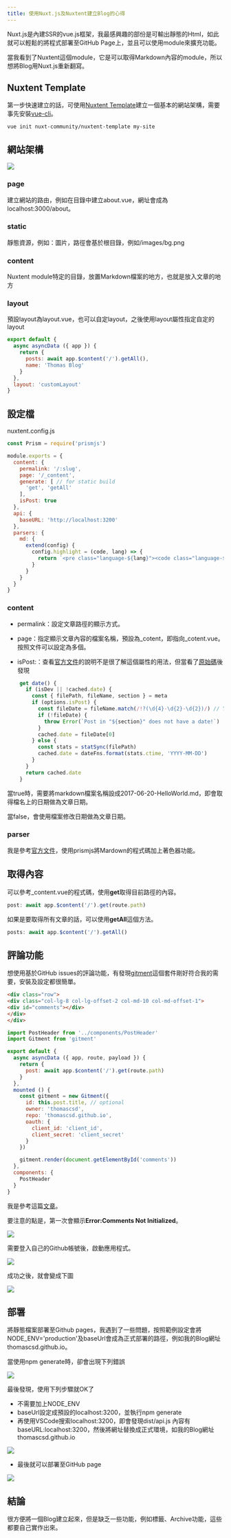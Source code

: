 ```yaml
---
title: 使用Nuxt.js及Nuxtent建立Blog的心得
---
```


Nuxt.js是內建SSR的vue.js框架，我最感興趣的部份是可輸出靜態的Html，如此就可以輕鬆的將程式部署至GitHub Page上，並且可以使用module來擴充功能。

當我看到了Nuxtent這個module，它是可以取得Markdown內容的module，所以想將Blog用Nuxt.js重新翻寫。

## Nuxtent Template

第一步快速建立的話，可使用[Nuxtent Template](https://github.com/nuxt-community/nuxtent-template)建立一個基本的網站架構，需要事先安裝[vue-cli](https://github.com/vuejs/vue-cli)。

``` 
vue init nuxt-community/nuxtent-template my-site
```
 
## 網站架構

<img class="img-responsive" src="/images/05/05-1.png">

### page

建立網站的路由，例如在目錄中建立about.vue，網址會成為localhost:3000/about。

### static

靜態資源，例如：圖片，路徑會基於根目錄，例如/images/bg.png

### content

Nuxtent module特定的目錄，放置Markdown檔案的地方，也就是放入文章的地方

### layout

預設layout為layout.vue，也可以自定layout，之後使用layout屬性指定自定的layout

```javascript
export default {
  async asyncData ({ app }) {
    return {
      posts: await app.$content('/').getAll(),
      name: 'Thomas Blog'
    }
  },
  layout: 'customLayout'
}
```

## 設定檔
nuxtent.config.js

```javascript
const Prism = require('prismjs')

module.exports = {
  content: {
    permalink: '/:slug',
    page: '/_content',
    generate: [ // for static build
      'get', 'getAll'
    ],
    isPost: true
  },
  api: {
    baseURL: 'http://localhost:3200'
  },
  parsers: {
    md: {
      extend(config) {
        config.highlight = (code, lang) => {
          return `<pre class="language-${lang}"><code class="language-${lang}">${Prism.highlight(code, Prism.languages[lang] || Prism.languages.markup)}</code></pre>`
        }
      }
    }
  }
}
```

### content

* permalink：設定文章路徑的顯示方式。

* page：指定顯示文章內容的檔案名稱，預設為_cotent，即指向_cotent.vue。按照文件可以設定為多個。

* isPost:：查看[官方文件](https://nuxtent.now.sh/guide/writing)的說明不是很了解這個屬性的用法，但當看了[原始碼](https://github.com/nuxt-community/nuxtent-module/blob/9423a753c43bbbe69395b400f90b1291ac935084/lib/content/page.js#L161)後發現

```javascript
    get date() {
      if (isDev || !cached.date) {
        const { filePath, fileName, section } = meta
        if (options.isPost) {
          const fileDate = fileName.match(/!?(\d{4}-\d{2}-\d{2})/) // YYYY-MM-DD
          if (!fileDate) {
            throw Error(`Post in "${section}" does not have a date!`)
          }
          cached.date = fileDate[0]
        } else {
          const stats = statSync(filePath)
          cached.date = dateFns.format(stats.ctime, 'YYYY-MM-DD')
        }
      }
      return cached.date
    }
```

當true時，需要將markdown檔案名稱設成2017-06-20-HelloWorld.md，即會取得檔名上的日期做為文章日期。

當false，會使用檔案修改日期做為文章日期。

### parser

我是參考[官方文件](https://nuxtent.now.sh/guide/configuration)，使用prismjs將Mardown的程式碼加上著色器功能。

## 取得內容

可以參考_content.vue的程式碼，使用**get**取得目前路徑的內容。

```javascript
post: await app.$content('/').get(route.path)
```

如果是要取得所有文章的話，可以使用**getAll**這個方法。

```javascript
posts: await app.$content('/').getAll()
```

## 評論功能

想使用基於GitHub issues的評論功能，有發現[gitment](https://github.com/imsun/gitment)這個套件剛好符合我的需要，安裝及設定都很簡單。

```html
<div class="row">
<div class="col-lg-8 col-lg-offset-2 col-md-10 col-md-offset-1">
<div id="comments"></div>
</div>
</div>
```

```javascript
import PostHeader from '../components/PostHeader'
import Gitment from 'gitment'

export default {
  async asyncData ({ app, route, payload }) {
    return {
      post: await app.$content('/').get(route.path)
    }
  },
  mounted () {
    const gitment = new Gitment({
      id: this.post.title, // optional
      owner: 'thomascsd',
      repo: 'thomascsd.github.io',
      oauth: {
        client_id: 'client_id',
        client_secret: 'client_secret'
      }
    })

    gitment.render(document.getElementById('comments'))
  },
  components: {
    PostHeader
  }
}
```

我是參考這篇[文章](https://ihtcboy.com/2018/02/25/2018-02-25_Gitment%E8%AF%84%E8%AE%BA%E5%8A%9F%E8%83%BD%E6%8E%A5%E5%85%A5%E8%B8%A9%E5%9D%91%E6%95%99%E7%A8%8B/)。

要注意的點是，第一次會顯示**Error:Comments Not Initialized**。

<img class="img-responsive" src="/images/05/05-5.png">

需要登入自己的Github帳號後，啟動應用程式。

<img class="img-responsive" src="/images/05/05-6.png">

成功之後，就會變成下圖

<img class="img-responsive" src="/images/05/05-7.png">

## 部署

將靜態檔案部署至Github pages，我遇到了一些問題，按照範例設定會將NODE_ENV='production'及baseUrl會成為正式部署的路徑，例如我的Blog網址thomascsd.github.io。

當使用npm generate時，卻會出現下列錯誤

<img class="img-responsive" src="/images/05/05-2.png">

最後發現，使用下列步驟就OK了

* 不需要加上NODE_ENV
* baseUrl設定成預設的localhost:3200，並執行npm generate
* 再使用VSCode搜索localhost:3200，即會發現dist/api.js 內容有baseURL:localhost:3200，然後將網址替換成正式環境，如我的Blog網址thomascsd.github.io

<img class="img-responsive" src="/images/05/05-3.png">

* 最後就可以部署至GitHub page

<img class="img-responsive" src="/images/05/05-4.png">

## 結論

很方便將一個Blog建立起來，但是缺乏一些功能，例如標籤、Archive功能，這些都要自己實作出來。









